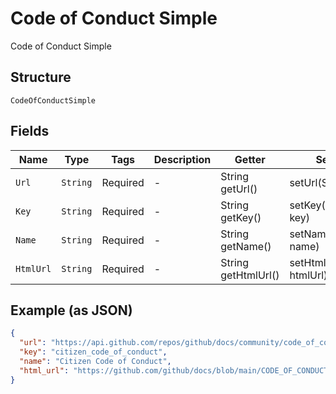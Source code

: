 
# Code of Conduct Simple

Code of Conduct Simple

## Structure

`CodeOfConductSimple`

## Fields

| Name | Type | Tags | Description | Getter | Setter |
|  --- | --- | --- | --- | --- | --- |
| `Url` | `String` | Required | - | String getUrl() | setUrl(String url) |
| `Key` | `String` | Required | - | String getKey() | setKey(String key) |
| `Name` | `String` | Required | - | String getName() | setName(String name) |
| `HtmlUrl` | `String` | Required | - | String getHtmlUrl() | setHtmlUrl(String htmlUrl) |

## Example (as JSON)

```json
{
  "url": "https://api.github.com/repos/github/docs/community/code_of_conduct",
  "key": "citizen_code_of_conduct",
  "name": "Citizen Code of Conduct",
  "html_url": "https://github.com/github/docs/blob/main/CODE_OF_CONDUCT.md"
}
```

